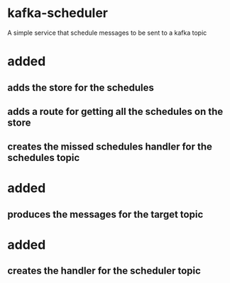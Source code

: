 # kafka-scheduler
A simple service that schedule messages to be sent to a kafka topic


# added
## adds the store for the schedules
## adds a route for getting all the schedules on the store
## creates the missed schedules handler for the schedules topic

# added
## produces the messages for the target topic

# added
## creates the handler for the scheduler topic
